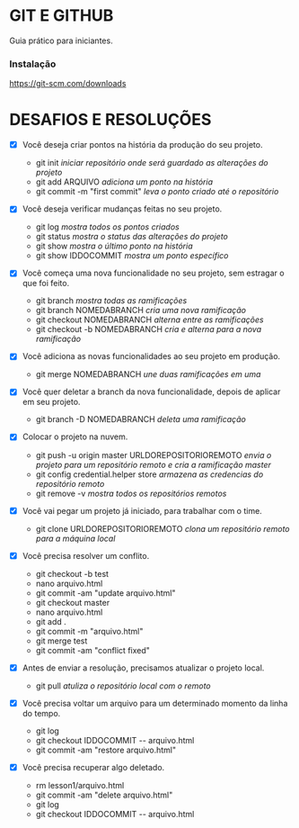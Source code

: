 # GIT E GITHUB

Guia prático para iniciantes.

### Instalação

https://git-scm.com/downloads

# DESAFIOS E RESOLUÇÕES

- [x] Você deseja criar pontos na história da produção do seu projeto.
    - git init _iniciar repositório onde será guardado as alterações do projeto_
    - git add ARQUIVO _adiciona um ponto na história_
    - git commit -m "first commit" _leva o ponto criado até o repositório_
- [x] Você deseja verificar mudanças feitas no seu projeto.
    - git log _mostra todos os pontos criados_
    - git status _mostra o status das alterações do projeto_
    - git show _mostra o último ponto na história_
    - git show IDDOCOMMIT _mostra um ponto específico_

- [x] Você começa uma nova funcionalidade no seu projeto, sem estragar o que foi feito.
    - git branch _mostra todas as ramificações_
    - git branch NOMEDABRANCH _cria uma nova ramificação_
    - git checkout NOMEDABRANCH _alterna entre as ramificações_
    - git checkout -b NOMEDABRANCH _cria e alterna para a nova ramificação_
- [x] Você adiciona as novas funcionalidades ao seu projeto em produção.
    - git merge NOMEDABRANCH _une duas ramificações em uma_
- [x] Você quer deletar a branch da nova funcionalidade, depois de aplicar em seu projeto.
    - git branch -D NOMEDABRANCH _deleta uma ramificação_

- [x] Colocar o projeto na nuvem.
    - git push -u origin master URLDOREPOSITORIOREMOTO _envia o projeto para um repositório remoto e cria a ramificação master_
    - git config credential.helper store _armazena as credencias do repositório remoto_
    - git remove -v _mostra todos os repositórios remotos_

- [x] Você vai pegar um projeto já iniciado, para trabalhar com o time.
    - git clone URLDOREPOSITORIOREMOTO _clona um repositório remoto para a máquina local_
- [x] Você precisa resolver um conflito.
    - git checkout -b test
    - nano arquivo.html
    - git commit -am "update arquivo.html"
    - git checkout master
    - nano arquivo.html
    - git add .
    - git commit -m "arquivo.html"
    - git merge test
    - git commit -am "conflict fixed"
- [x] Antes de enviar a resolução, precisamos atualizar o projeto local.
    - git pull _atuliza o repositório local com o remoto_

- [x] Você precisa voltar um arquivo para um determinado momento da linha do tempo.
    - git log
    - git checkout IDDOCOMMIT -- arquivo.html
    - git commit -am "restore arquivo.html"
- [x] Você precisa recuperar algo deletado.
    - rm lesson1/arquivo.html
    - git commit -am "delete arquivo.html"
    - git log
    - git checkout IDDOCOMMIT -- arquivo.html
